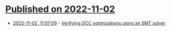 # [Published on 2022-11-02](index.md)

* [2022-11-02, 11:07:09](https://news.ycombinator.com/item?id=33433918) - [Verifying GCC optimizations using an SMT solver](https://kristerw.github.io/2022/11/01/verifying-optimizations/)
